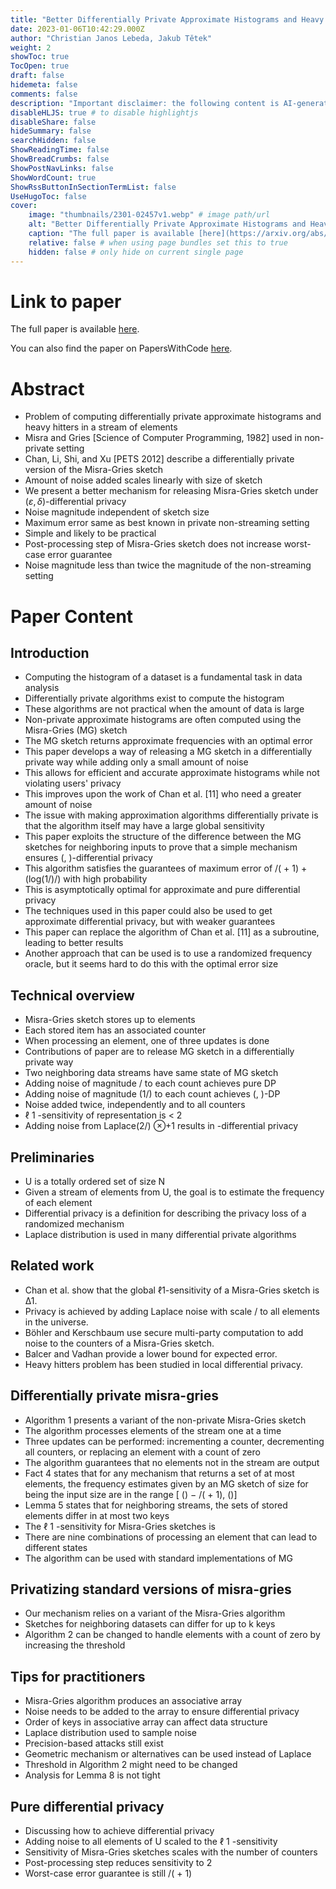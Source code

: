 ```yaml
---
title: "Better Differentially Private Approximate Histograms and Heavy Hitters using the Misra-Gries Sketch"
date: 2023-01-06T10:42:29.000Z
author: "Christian Janos Lebeda, Jakub Tětek"
weight: 2
showToc: true
TocOpen: true
draft: false
hidemeta: false
comments: false
description: "Important disclaimer: the following content is AI-generated, please make sure to fact check the presented information by reading the full paper."
disableHLJS: true # to disable highlightjs
disableShare: false
hideSummary: false
searchHidden: false
ShowReadingTime: false
ShowBreadCrumbs: false
ShowPostNavLinks: false
ShowWordCount: true
ShowRssButtonInSectionTermList: false
UseHugoToc: false
cover:
    image: "thumbnails/2301-02457v1.webp" # image path/url
    alt: "Better Differentially Private Approximate Histograms and Heavy Hitters using the Misra-Gries Sketch" # alt text
    caption: "The full paper is available [here](https://arxiv.org/abs/2301.02457)." # display caption under cover
    relative: false # when using page bundles set this to true
    hidden: false # only hide on current single page
---
```


# Link to paper
The full paper is available [here](https://arxiv.org/abs/2301.02457).

You can also find the paper on PapersWithCode [here](https://paperswithcode.com/paper/better-differentially-private-approximate).

# Abstract
- Problem of computing differentially private approximate histograms and heavy hitters in a stream of elements
- Misra and Gries [Science of Computer Programming, 1982] used in non-private setting
- Chan, Li, Shi, and Xu [PETS 2012] describe a differentially private version of the Misra-Gries sketch
- Amount of noise added scales linearly with size of sketch
- We present a better mechanism for releasing Misra-Gries sketch under $(\varepsilon,\delta)$-differential privacy
- Noise magnitude independent of sketch size
- Maximum error same as best known in private non-streaming setting
- Simple and likely to be practical
- Post-processing step of Misra-Gries sketch does not increase worst-case error guarantee
- Noise magnitude less than twice the magnitude of the non-streaming setting

# Paper Content

## Introduction
- Computing the histogram of a dataset is a fundamental task in data analysis
- Differentially private algorithms exist to compute the histogram
- These algorithms are not practical when the amount of data is large
- Non-private approximate histograms are often computed using the Misra-Gries (MG) sketch
- The MG sketch returns approximate frequencies with an optimal error
- This paper develops a way of releasing a MG sketch in a differentially private way while adding only a small amount of noise
- This allows for efficient and accurate approximate histograms while not violating users' privacy
- This improves upon the work of Chan et al. [11] who need a greater amount of noise
- The issue with making approximation algorithms differentially private is that the algorithm itself may have a large global sensitivity
- This paper exploits the structure of the difference between the MG sketches for neighboring inputs to prove that a simple mechanism ensures (, )-differential privacy
- This algorithm satisfies the guarantees of maximum error of /( + 1) +  (log(1/)/) with high probability
- This is asymptotically optimal for approximate and pure differential privacy
- The techniques used in this paper could also be used to get approximate differential privacy, but with weaker guarantees
- This paper can replace the algorithm of Chan et al. [11] as a subroutine, leading to better results
- Another approach that can be used is to use a randomized frequency oracle, but it seems hard to do this with the optimal error size

## Technical overview
- Misra-Gries sketch stores up to  elements
- Each stored item has an associated counter
- When processing an element, one of three updates is done
- Contributions of paper are to release MG sketch in a differentially private way
- Two neighboring data streams have same state of MG sketch
- Adding noise of magnitude / to each count achieves pure DP
- Adding noise of magnitude  (1/) to each count achieves (, )-DP
- Noise added twice, independently and to all counters
- ℓ 1 -sensitivity of representation is < 2
- Adding noise from Laplace(2/) ⊗+1 results in -differential privacy

## Preliminaries
- U is a totally ordered set of size N
- Given a stream of elements from U, the goal is to estimate the frequency of each element
- Differential privacy is a definition for describing the privacy loss of a randomized mechanism
- Laplace distribution is used in many differential private algorithms

## Related work
- Chan et al. show that the global ℓ1-sensitivity of a Misra-Gries sketch is Δ1.
- Privacy is achieved by adding Laplace noise with scale / to all elements in the universe.
- Böhler and Kerschbaum use secure multi-party computation to add noise to the counters of a Misra-Gries sketch.
- Balcer and Vadhan provide a lower bound for expected error.
- Heavy hitters problem has been studied in local differential privacy.

## Differentially private misra-gries
- Algorithm 1 presents a variant of the non-private Misra-Gries sketch
- The algorithm processes elements of the stream one at a time
- Three updates can be performed: incrementing a counter, decrementing all counters, or replacing an element with a count of zero
- The algorithm guarantees that no elements not in the stream are output
- Fact 4 states that for any mechanism that returns a set of at most  elements, the frequency estimates given by an MG sketch of size  for  being the input size are in the range [ () − /( + 1),  ()]
- Lemma 5 states that for neighboring streams, the sets of stored elements differ in at most two keys
- The ℓ 1 -sensitivity for Misra-Gries sketches is
- There are nine combinations of processing an element that can lead to different states
- The algorithm can be used with standard implementations of MG

## Privatizing standard versions of misra-gries
- Our mechanism relies on a variant of the Misra-Gries algorithm
- Sketches for neighboring datasets can differ for up to k keys
- Algorithm 2 can be changed to handle elements with a count of zero by increasing the threshold

## Tips for practitioners
- Misra-Gries algorithm produces an associative array
- Noise needs to be added to the array to ensure differential privacy
- Order of keys in associative array can affect data structure
- Laplace distribution used to sample noise
- Precision-based attacks still exist
- Geometric mechanism or alternatives can be used instead of Laplace
- Threshold in Algorithm 2 might need to be changed
- Analysis for Lemma 8 is not tight

## Pure differential privacy
- Discussing how to achieve differential privacy
- Adding noise to all elements of U scaled to the ℓ 1 -sensitivity
- Sensitivity of Misra-Gries sketches scales with the number of counters
- Post-processing step reduces sensitivity to 2
- Worst-case error guarantee is still /( + 1)

